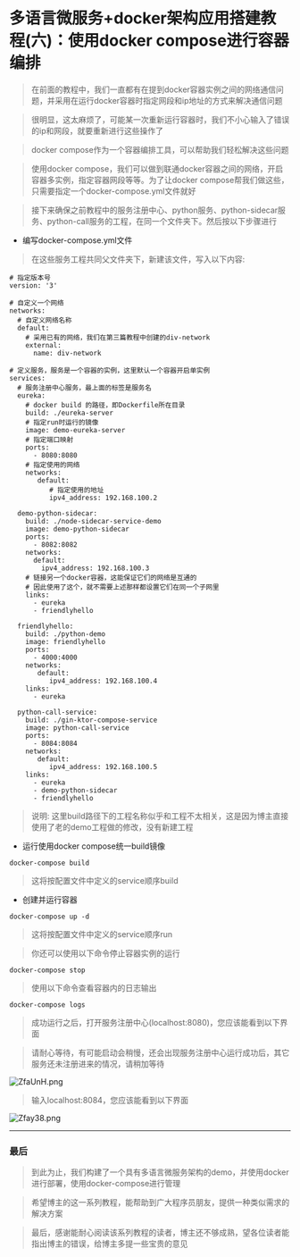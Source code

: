 # 多语言微服务+docker架构应用搭建教程(六)：使用docker compose进行容器编排

> 在前面的教程中，我们一直都有在提到docker容器实例之间的网络通信问题，并采用在运行docker容器时指定网段和ip地址的方式来解决通信问题

> 很明显，这太麻烦了，可能某一次重新运行容器时，我们不小心输入了错误的ip和网段，就要重新进行这些操作了

> docker compose作为一个容器编排工具，可以帮助我们轻松解决这些问题

> 使用docker compose，我们可以做到联通docker容器之间的网络，开启容器多实例，指定容器网段等等。为了让docker compose帮我们做这些，只需要指定一个docker-compose.yml文件就好

> 接下来确保之前教程中的服务注册中心、python服务、python-sidecar服务、python-call服务的工程，在同一个文件夹下。然后按以下步骤进行

* 编写docker-compose.yml文件

> 在这些服务工程共同父文件夹下，新建该文件，写入以下内容:

```
# 指定版本号
version: '3'

# 自定义一个网络
networks:
  # 自定义网络名称
  default:
    # 采用已有的网络，我们在第三篇教程中创建的div-network
    external:
      name: div-network

# 定义服务，服务是一个容器的实例，这里默认一个容器开启单实例
services:
  # 服务注册中心服务，最上面的标签是服务名
  eureka:
    # docker build 的路径，即Dockerfile所在目录
    build: ./eureka-server
    # 指定run时运行的镜像
    image: demo-eureka-server
    # 指定端口映射
    ports:
      - 8080:8080
    # 指定使用的网络
    networks:
       default:
          # 指定使用的地址
          ipv4_address: 192.168.100.2

  demo-python-sidecar:
    build: ./node-sidecar-service-demo
    image: demo-python-sidecar
    ports:
      - 8082:8082
    networks:
      default:
        ipv4_address: 192.168.100.3
    # 链接另一个docker容器，这能保证它们的网络是互通的
    # 因此使用了这个，就不需要上述那样都设置它们在同一个子网里
    links:
      - eureka
      - friendlyhello
    
  friendlyhello:
    build: ./python-demo
    image: friendlyhello
    ports:
      - 4000:4000
    networks:
       default:
          ipv4_address: 192.168.100.4
    links:
      - eureka

  python-call-service:
    build: ./gin-ktor-compose-service
    image: python-call-service
    ports:
      - 8084:8084
    networks:
       default:
          ipv4_address: 192.168.100.5
    links:
      - eureka
      - demo-python-sidecar
      - friendlyhello

```

> 说明: 这里build路径下的工程名称似乎和工程不太相关，这是因为博主直接使用了老的demo工程做的修改，没有新建工程

* 运行使用docker compose统一build镜像

```
docker-compose build
```

> 这将按配置文件中定义的service顺序build

* 创建并运行容器

```
docker-compose up -d
```

> 这将按配置文件中定义的service顺序run

> 你还可以使用以下命令停止容器实例的运行

```
docker-compose stop
```

> 使用以下命令查看容器内的日志输出

```
docker-compose logs
```

> 成功运行之后，打开服务注册中心(localhost:8080)，您应该能看到以下界面

> 请耐心等待，有可能启动会稍慢，还会出现服务注册中心运行成功后，其它服务还未注册进来的情况，请稍加等待

![ZfaUnH.png](https://s2.ax1x.com/2019/07/12/ZfaUnH.png)

> 输入localhost:8084，您应该能看到以下界面

![Zfay38.png](https://s2.ax1x.com/2019/07/12/Zfay38.png)

---

### 最后

> 到此为止，我们构建了一个具有多语言微服务架构的demo，并使用docker进行部署，使用docker-compose进行管理

> 希望博主的这一系列教程，能帮助到广大程序员朋友，提供一种类似需求的解决方案

> 最后，感谢能耐心阅读该系列教程的读者，博主还不够成熟，望各位读者能指出博主的错误，给博主多提一些宝贵的意见
